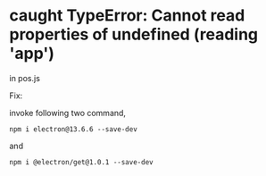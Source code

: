 # caught TypeError: Cannot read properties of undefined (reading 'app')

in pos.js

Fix:

invoke following two command,

    npm i electron@13.6.6 --save-dev

and 

    npm i @electron/get@1.0.1 --save-dev

